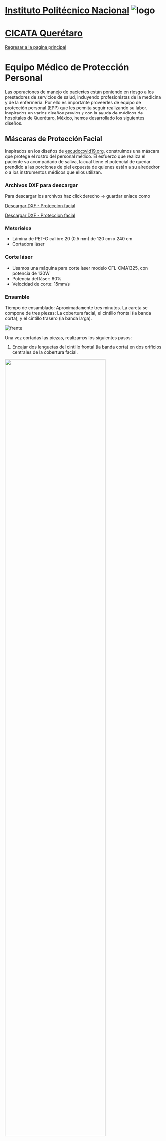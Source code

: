# [Instituto Politécnico Nacional](https://www.ipn.mx/)   ![logo](https://github.com/CICATA/covid19/blob/master/ipn.png)
# [CICATA Querétaro](https://www.cicataqro.ipn.mx/cq/qro/Paginas/index.html)

 [Regresar a la pagina principal](https://github.com/CICATA/covid19/blob/master/README.md)


# Equipo Médico de Protección Personal 


Las operaciones de manejo de pacientes están poniendo en riesgo a los prestadores de servicios de salud, incluyendo profesionistas de la medicina y de la enfermería. Por ello es importante proveerles de equipo de protección personal (EPP) que les permita seguir realizando su labor. Inspirados en varios diseños previos y con la ayuda de médicos de hospitales de Querétaro, México, hemos desarrollado los siguientes diseños.

## Máscaras de Protección Facial

Inspirados en los diseños de [escudocovid19.org](https://escudocovid19.org/), construimos una máscara que protege el rostro del personal médico. El esfuerzo que realiza el paciente va acompañado de saliva, la cual tiene el potencial de quedar prendido a las porciones de piel expuesta de quienes están a su alrededror o a los instrumentos médicos que ellos utilizan.

### Archivos DXF para descargar

Para descargar los archivos haz click derecho -> guardar enlace como 


[Descargar DXF - Proteccion facial](https://raw.githubusercontent.com/CICATA/covid19/master/careta_completa.dxf)



<a href="https://raw.githubusercontent.com/CICATA/covid19/master/careta_completa.dxf" download="careta_completa.dxf">Descargar DXF - Proteccion facial</a>
### Materiales

+ Lámina de PET-G calibre 20 (0.5 mm) de 120 cm x 240 cm
+ Cortadora láser

### Corte láser
+ Usamos una máquina para corte láser modelo CFL-CMA1325, con potencia de 130W
+ Potencia del láser: 60% 
+ Velocidad de corte: 15mm/s

### Ensamble

Tiempo de ensamblado: Aproximadamente tres minutos.
La careta se compone de tres piezas: La cobertura facial, el cintillo frontal (la banda corta), y el cintillo trasero (la banda larga).


![frente](https://github.com/CICATA/covid19/blob/master/muestraFrente.jpg)

Una vez cortadas las piezas, realizamos los siguientes pasos:


1. Encajar dos lenguetas del cintillo frontal (la banda corta) en dos orificios centrales de la cobertura facial. 



<img src="https://github.com/CICATA/covid19/blob/master/armadoMascara1.jpeg" width="80%">

2. Hacer lo mismo del otro lado. La cobertura facial y el cintillo frontal (la banda corta) quedarán unidos. 


<img src="https://github.com/CICATA/covid19/blob/master/armadoMascara2.jpeg" width="80%">


3. Insertar las dos lengüetas de uno de los extremos del cintillo trasero (la banda larga) en los dos orificios de uno de los extremos de la cobertura facial.


<img src="https://github.com/CICATA/covid19/blob/master/armadoMascara3.jpeg" width="80%">


4. Con dos de las lengüetas del otro extremo del cintillo trasero (la banda larga), ajustar a gusto del usuario y según el tamaño de su cabeza. 


<img src="https://github.com/CICATA/covid19/blob/master/armadoMascara4.jpeg" width="80%">


<img src="https://github.com/CICATA/covid19/blob/master/protectorFacial.jpg" width="80%">

<img src="https://github.com/CICATA/covid19/blob/master/muestraTrasero.jpg" width="80%">



### Sanitizacion y embalaje

Para desinfectar las pantallas protectoras utilizamos jabón Alcazyme y Alcacide

<img src="https://github.com/CICATA/covid19/blob/master/Alcacide.jpeg" width="50%">
<img src="https://github.com/CICATA/covid19/blob/master/Alkazyme.jpeg" width="50%">

 [Regresar a la pagina principal](https://github.com/CICATA/covid19/blob/master/README.md)


# Uso de la Cortadora Láser

El CICATA (Centro de Investigacion en Ciencia Aplicada y Tecnologia Avanzada)  Querétaro del IPN cuenta con las siguientes máquinas, que estamos usando para manufactura de equipo médico:

+ Cortadora Laser,
+ Impresora 3D (el uso de PLA no está recomendado por su porosidad),
+ Fresadora CNC.


Para usar la cortadora láser se requiere el programa smartcarve, en el que se cargan los archivos que pueden ser en formatos como DXF

![cortadora](https://github.com/CICATA/covid19/blob/master/cortadora.jpg)


# Participantes
Este trabajo ha sido fruto del esfuerzo colaborativo de muchas personas voluntarias. Entre ellas se encuentran:


Mayra Candido<br/>
Israel Cruz <br/>
Othón González<br/>
Raúl Hernández<br/>
Regina Hernández<br/>
David Medina<br/>
Juan Alejandro Pulido<br/>
Maria Ivone Paniagua<br/>
Dagoberto Pulido<br/>
Joaquín Salas<br/>

Agradecemos a quienes con sus ideas nos han antecedido. Nuestra expectativa es que nuestra contribución sean de utilidad. 

Para mayor información: 

Instituto Politécnico Nacional<br/>
Cerro Blanco 141, Colinas del Cimatario<br/> 
Querétaro, 76090, México<br/>
jsalasr@ipn.mx o salas@ieee.org<br/>
Joaquín Salas
